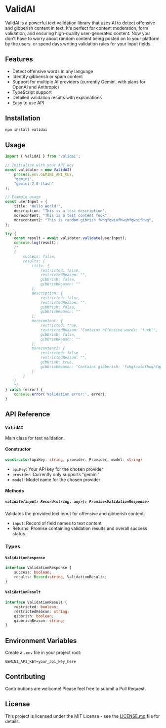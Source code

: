 # ValidAI

ValidAI is a powerful text validation library that uses AI to detect offensive and gibberish content in text. It's perfect for content moderation, form validation, and ensuring high-quality user-generated content.
Now you don't have to worry about random content being posted on to your platform by the users. or spend days writing validation rules for your Input fields.

## Features

- Detect offensive words in any language
- Identify gibberish or spam content
- Support for multiple AI providers (currently Gemini, with plans for OpenAI and Anthropic)
- TypeScript support
- Detailed validation results with explanations
- Easy to use API

## Installation

```bash
npm install validai
```

## Usage

```typescript
import { ValidAI } from 'validai';

// Initialize with your API key
const validator = new ValidAI(
    process.env.GEMINI_API_KEY,
    "gemini",
    "gemini-2.0-flash"
);

// Example usage
const userInput = {
    title: "Hello World!",
    description: "This is a test description",
    morecontent: "This is a test content fuck",
    morecontent2: "This is random gibrish fwhqfqwiofhwqhfqwoifhwq",
};

try {
    const result = await validator.validate(userInput);
    console.log(result);
    /*
    {
        success: false,
        results: {
            title: {
                restricted: false,
                restrictedReason: "",
                gibbrish: false,
                gibbrishReason: ""
            },
            description: {
                restricted: false,
                restrictedReason: "",
                gibbrish: false,
                gibbrishReason: ""
            },
            morecontent: {  
                restricted: true,
                restrictedReason: "Contains offensive words: 'fuck'",
                gibbrish: false,
                gibbrishReason: ""
            },
            morecontent2: {
                restricted: false   ,
                restrictedReason: "",
                gibbrish: true,
                gibbrishReason: "Contains gibberish: 'fwhqfqwiofhwqhfqwoifhwq'"
            }
        }
    }
    */
} catch (error) {
    console.error('Validation error:', error);
}
```

## API Reference

### `ValidAI`

Main class for text validation.

#### Constructor

```typescript
constructor(apiKey: string, provider: Provider, model: string)
```

- `apiKey`: Your API key for the chosen provider
- `provider`: Currently only supports "gemini"
- `model`: Model name for the chosen provider

#### Methods

##### `validate(input: Record<string, any>): Promise<ValidationResponse>`

Validates the provided text input for offensive and gibberish content.

- `input`: Record of field names to text content
- Returns: Promise containing validation results and overall success status

### Types

#### `ValidationResponse`

```typescript
interface ValidationResponse {
    success: boolean;
    results: Record<string, ValidationResult>;
}
```

#### `ValidationResult`

```typescript
interface ValidationResult {
    restricted: boolean;
    restrictedReason: string;
    gibbrish: boolean;
    gibbrishReason: string;
}
```

## Environment Variables

Create a `.env` file in your project root:

```env
GEMINI_API_KEY=your_api_key_here
```

## Contributing

Contributions are welcome! Please feel free to submit a Pull Request.

## License

This project is licensed under the MIT License - see the [LICENSE.md](LICENSE.md) file for details.


